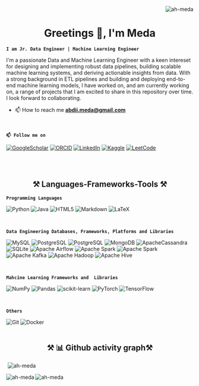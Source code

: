 <p align="right"> <img src="https://komarev.com/ghpvc/?username=ah-meda&label=Profile%20views&color=0e75b6&style=flat" alt="ah-meda" /> </p>

<h1 align="center"> Greetings 👋, I'm Meda </h1>

**`I am Jr. Data Engineer | Machine Learning Engineer`**

I'm a passionate Data and Machine Learning Engineer with a keen intereset for designing and implementing robust data pipelines, building scalable machine learning systems, and deriving actionable insights from data. With a strong background in ETL pipelines and building and deploying end-to-end machine learning models, I have worked on, and am currently working on, a range of projects that I am excited to share in this repository over time. I look forward to collaborating.

  - 📫 How to reach me **abdii.meda@gmail.com**
    
<br> 

**`📫 Follow me on`**

[![GoogleScholar](https://img.shields.io/badge/GoogleScholar-0077B5?style=flat&logo=GoogleScholar&logoColor=white)](https://scholar.google.com/citations?user=MLTz1uMAAAAJ&hl=en)
[![ORCID](https://img.shields.io/badge/ORCID-A6CE39?style=flat&logo=ORCID&logoColor=white)](https://orcid.org/0000-0001-6076-7068)
[![LinkedIn](https://img.shields.io/badge/LinkedIn-0077B5?style=flat&logo=linkedin&logoColor=white)](https://www.linkedin.com/in/abdulmelik-h-meda-021090a0/)
[![Kaggle](https://img.shields.io/badge/Kaggle-035a7d?style=flat&logo=kaggle&logoColor=white)](https://www.kaggle.com/abdulmelikhmeda/)
[![LeetCode](https://img.shields.io/badge/LeetCode-000000?style=flat&logo=LeetCode&logoColor=#d16c06)](https://www.leetcode.com/a_meda/)


<br> <br/>
<h2 align="center">⚒️ Languages-Frameworks-Tools ⚒️</h2>

**`Programming Languages`**

![Python](https://img.shields.io/badge/Python-3776AB?style=flat&logo=python&logoColor=ffdd54)
![Java](https://img.shields.io/badge/java-ED8B00?style=flat&logo=openjdk&logoColor=white)
![HTML5](https://img.shields.io/badge/html5-E34F26?style=flat&logo=html5&logoColor=white)
![Markdown](https://img.shields.io/badge/markdown-%23000000.svg?style=flat&logo=markdown&logoColor=white)
![LaTeX](https://img.shields.io/badge/latex-%23008080.svg?style=flat&logo=latex&logoColor=white)


<br>



**`Data Engineering Databases, Frameworks, Platforms and Libraries`**

![MySQL](https://img.shields.io/badge/MySQL-005C84?style=flat&logo=mysql&logoColor=white)
![PostgreSQL](https://img.shields.io/badge/PostgreSQL-336791?style=flat&logo=postgresql&logoColor=white)
![PostgreSQL](https://img.shields.io/badge/PostgreSQL-316192?style=flat&logo=postgresql&logoColor=white)
![MongoDB](https://img.shields.io/badge/MongoDB-47A248?style=flat&logo=mongodb&logoColor=white)
![ApacheCassandra](https://img.shields.io/badge/Cassandra-1287B1?style=flat&logo=apache-cassandra&logoColor=white)
![SQLite](https://img.shields.io/badge/sqlite-%2307405e.svg?style=flat&logo=sqlite&logoColor=white)
![Apache Airflow](https://img.shields.io/badge/Apache%20Airflow-017CEE?style=flat&logo=apache-airflow&logoColor=white)
![Apache Spark](https://img.shields.io/badge/Apache%20Spark-E25A1C?style=flat&logo=apachespark&logoColor=white)
![Apache Spark](https://img.shields.io/badge/Apache_Spark-FFFFFF?style=flat&logo=apachespark&logoColor=#E35A16)
![Apache Kafka](https://img.shields.io/badge/Apache%20Kafka-231F20?style=flat&logo=apache-kafka&logoColor=white)
![Apache Hadoop](https://img.shields.io/badge/Apache%20Hadoop-66CCFF?style=flat&logo=apachehadoop&logoColor=white)
![Apache Hive](https://img.shields.io/badge/Apache%20Hive-FDEE21?style=flate&logo=apachehive&logoColor=white)

<br>

**`Mahcine Learning Frameworks and  Libraries`**

![NumPy](https://img.shields.io/badge/numpy-%23013243.svg?style=flat&logo=numpy&logoColor=white)
![Pandas](https://img.shields.io/badge/pandas-%23150458.svg?style=flat&logo=pandas&logoColor=white)
![scikit-learn](https://img.shields.io/badge/scikit--learn-%23F7931E.svg?style=flat&logo=scikit-learn&logoColor=white)
![PyTorch](https://img.shields.io/badge/PyTorch-%23EE4C2C.svg?style=flat&logo=PyTorch&logoColor=white)
![TensorFlow](https://img.shields.io/badge/TensorFlow-%23FF6F00.svg?style=flat&logo=TensorFlow&logoColor=white)

<br>

**`Others`**

![Git](https://img.shields.io/badge/Git-F05032?style=flat&logo=git&logoColor=white)
![Docker](https://img.shields.io/badge/Docker-2496ED?style=flat&logo=docker&logoColor=white)
<br> <br/>

<h2 align="center">⚒️  📊 Github activity graph⚒️</h2>
<p>&nbsp;<img align="center" src="https://github-readme-stats.vercel.app/api?username=ah-meda&show_icons=true&locale=en&theme=onedark" alt="ah-meda" /></p>
<p><img align="left" src="https://github-readme-stats.vercel.app/api/top-langs?username=ah-meda&show_icons=true&locale=en&theme=onedark" alt="ah-meda" /></p>
<p><img align="center" src="https://github-readme-streak-stats.herokuapp.com/?user=ah-meda&&theme=onedark" alt="ah-meda" /></p>

